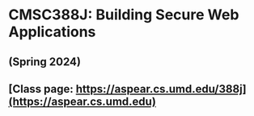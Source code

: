 # CMSC388J: Building Secure Web Applications
## (Spring 2024)

## [Class page: https://aspear.cs.umd.edu/388j](https://aspear.cs.umd.edu)

